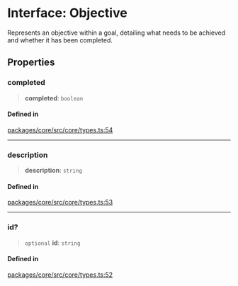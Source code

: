 # Interface: Objective

Represents an objective within a goal, detailing what needs to be achieved and whether it has been completed.

## Properties

### completed

> **completed**: `boolean`

#### Defined in

[packages/core/src/core/types.ts:54](https://github.com/ai16z/eliza/blob/main/packages/core/src/core/types.ts#L54)

***

### description

> **description**: `string`

#### Defined in

[packages/core/src/core/types.ts:53](https://github.com/ai16z/eliza/blob/main/packages/core/src/core/types.ts#L53)

***

### id?

> `optional` **id**: `string`

#### Defined in

[packages/core/src/core/types.ts:52](https://github.com/ai16z/eliza/blob/main/packages/core/src/core/types.ts#L52)
